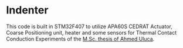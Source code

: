 # Indenter
This code is built in STM32F407 to utilize APA60S CEDRAT Actuator, Coarse Positioning unit, heater and some sensors for Thermal Contact Conduction Experiments of the <a href="https://tez.yok.gov.tr/UlusalTezMerkezi/TezGoster?key=kScA8XnrRb0WogX-qPGFkrhRW98UfLTuapCewvpur-lxL6h-n5hx74fzLu5MsF4h">M.Sc. thesis of Ahmed Uluca</a>.
